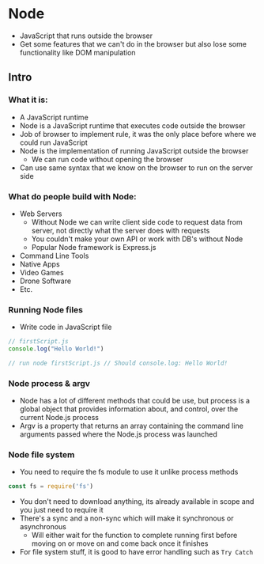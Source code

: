 # Node
* JavaScript that runs outside the browser
* Get some features that we can't do in the browser but also lose some functionality like DOM manipulation

## Intro
### What it is:
* A JavaScript runtime
* Node is a JavaScript runtime that executes code outside the browser
* Job of browser to implement rule, it was the only place before where we could run JavaScript
* Node is the implementation of running JavaScript outside the browser
  * We can run code without opening the browser
* Can use same syntax that we know on the browser to run on the server side

### What do people build with Node:
* Web Servers
  * Without Node we can write client side code to request data from server, not directly what the server does with requests
  * You couldn't make your own API or work with DB's without Node
  * Popular Node framework is Express.js
* Command Line Tools
* Native Apps
* Video Games
* Drone Software
* Etc.

### Running Node files
* Write code in JavaScript file
```js
// firstScript.js
console.log("Hello World!")

// run node firstScript.js // Should console.log: Hello World!
```

### Node process & argv
* Node has a lot of different methods that could be use, but process is a global object that provides information about, and control, over the current Node.js process
* Argv is a property that returns an array containing the command line arguments passed where the Node.js process was launched

### Node file system
* You need to require the fs module to use it unlike process methods
```js
const fs = require('fs')
```
* You don't need to download anything, its already available in scope and you just need to require it
* There's a sync and a non-sync which will make it synchronous or asynchronous
  * Will either wait for the function to complete running first before moving on or move on and come back once it finishes
* For file system stuff, it is good to have error handling such as `Try Catch`
